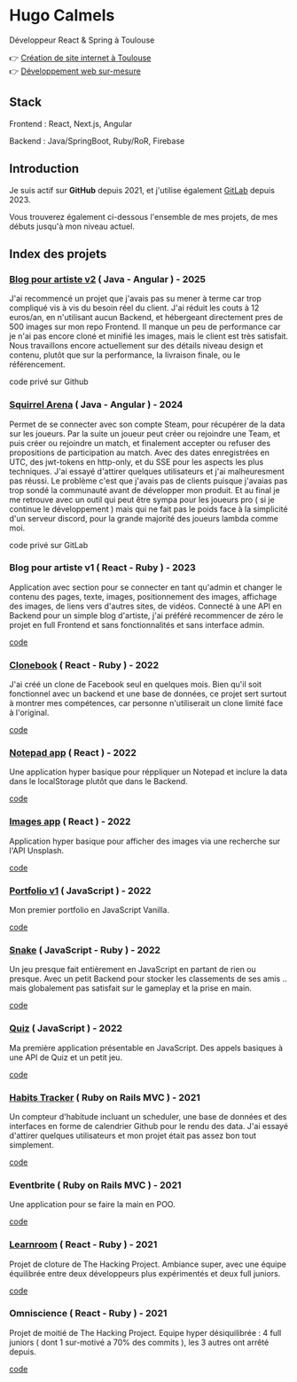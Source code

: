 # Hugo Calmels  
Développeur React & Spring à Toulouse  

👉 [Création de site internet à Toulouse](https://hugo-calmels.fr/creation-site-internet-toulouse)  
👉 [Développement web sur-mesure](https://hugo-calmels.fr/developpement-web-toulouse)  

## Stack 

Frontend : 
React, Next.js, Angular

Backend : 
Java/SpringBoot, Ruby/RoR, Firebase

## Introduction
Je suis actif sur **GitHub** depuis 2021, et j'utilise également [GitLab](https://gitlab.com/hugocalmels) depuis 2023.

Vous trouverez également ci-dessous l'ensemble de mes projets, de mes débuts jusqu'à mon niveau actuel.

## Index des projets
### [Blog pour artiste v2](https://vocal-scone-31faca.netlify.app/) ( Java - Angular ) - 2025
  J'ai recommencé un projet que j'avais pas su mener à terme car trop compliqué vis à vis du besoin réel du client. J'ai réduit les couts à 12 euros/an, en n'utilisant aucun Backend, et hébergeant directement pres de 500 images sur mon repo Frontend.
  Il manque un peu de performance car je n'ai pas encore cloné et minifié les images, mais le client est très satisfait. Nous travaillons encore actuellement sur des détails niveau design et contenu, plutôt que sur la performance, la livraison finale, ou le référencement.

  code privé sur Github

### [Squirrel Arena](https://app.dota-arena.fr/) ( Java - Angular ) - 2024
  Permet de se connecter avec son compte Steam, pour récupérer de la data sur les joueurs. Par la suite un joueur peut créer ou rejoindre une Team, et puis créer ou rejoindre un match, et finalement accepter ou refuser des propositions de participation au match. Avec des dates enregistrées en UTC, des jwt-tokens en http-only, et du SSE pour les aspects les plus techniques. J'ai essayé d'attirer quelques utilisateurs et j'ai malheuresment pas réussi. Le problème c'est que j'avais pas de clients puisque j'avaias pas trop sondé la communauté avant de développer mon produit. Et au final je me retrouve avec un outil qui peut être sympa pour les joueurs pro ( si je continue le développement ) mais qui ne fait pas le poids face à la simplicité d'un serveur discord, pour la grande majorité des joueurs lambda comme moi.

  code privé sur GitLab

### Blog pour artiste v1 ( React - Ruby ) - 2023
  Application avec section pour se connecter en tant qu'admin et changer le contenu des pages, texte, images, positionnement des images, affichage des images, de liens vers d'autres sites, de vidéos.
  Connecté à une API en Backend pour un simple blog d'artiste, j'ai préféré recommencer de zéro le projet en full Frontend et sans fonctionnalités et sans interface admin. 
  
  [code](https://github.com/HugoCalmels/blog)

### [Clonebook](https://clonebook-super.netlify.app/) ( React - Ruby ) - 2022
  J'ai créé un clone de Facebook seul en quelques mois. Bien qu'il soit fonctionnel avec un backend et une base de données, ce projet sert surtout à montrer mes compétences, car personne n'utiliserait un clone limité face à l'original.
  
[code](https://github.com/HugoCalmels/react-social-network-redux)

### [Notepad app](https://notepad-plus.netlify.app/) ( React ) - 2022
  Une application hyper basique pour réppliquer un Notepad et inclure la data dans le localStorage plutôt que dans le Backend.
  
[code](https://github.com/HugoCalmels/react-social-network-redux)

### [Images app](https://image-app-plus.netlify.app) ( React ) - 2022
  Application hyper basique pour afficher des images via une recherche sur l'API Unsplash.
  
[code](https://github.com/HugoCalmels/react-images-app)

### [Portfolio v1](https://portofolio-hugo-calmels.netlify.app) ( JavaScript ) - 2022
  Mon premier portfolio en JavaScript Vanilla.
  
[code](https://github.com/HugoCalmels/JS_Portofolio)

### [Snake](https://snake-plus.netlify.app/) ( JavaScript - Ruby ) - 2022
  Un jeu presque fait entièrement en JavaScript en partant de rien ou presque. Avec un petit Backend pour stocker les classements de ses amis .. mais globalement pas satisfait sur le gameplay et la prise en main.
  
[code](https://github.com/HugoCalmels/JS_Snake)

### [Quiz](https://quizz-js-plus.netlify.app/) ( JavaScript ) - 2022
  Ma première application présentable en JavaScript. Des appels basiques à une API de Quiz et un petit jeu.
  
[code](https://github.com/HugoCalmels/JS_Quizz)

### [Habits Tracker](https://habits-tracker-plus.herokuapp.com/) ( Ruby on Rails MVC ) - 2021
  Un compteur d'habitude incluant un scheduler, une base de données et des interfaces en forme de calendrier Github pour le rendu des data. J'ai essayé d'attirer quelques utilisateurs et mon projet était pas assez bon tout simplement.
  
[code](https://github.com/HugoCalmels/JS_Quizz)

### Eventbrite ( Ruby on Rails MVC ) - 2021
  Une application pour se faire la main en POO.
  
[code](https://github.com/HugoCalmels/RailsIntermediate_Eventbrite)

### [Learnroom](https://learnroom-v2.netlify.app/) ( React - Ruby ) - 2021
  Projet de cloture de The Hacking Project. Ambiance super, avec une équipe équilibrée entre deux développeurs plus expérimentés et deux full juniors.
  
[code](https://github.com/HugoCalmels/front-learn-room)

### Omniscience ( React - Ruby ) - 2021
  Projet de moitié de The Hacking Project. Equipe hyper désiquilibrée : 4 full juniors ( dont 1 sur-motivé a 70% des commits ), les 3 autres ont arrêté depuis.
  
[code](https://github.com/HugoCalmels/Omniscience)

